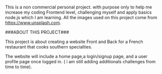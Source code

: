 This is a non commercial personal project. with purpose only to help me increase my coding Frontend level, challenging myself and apply basics node.js which I am learning.
All the images used on this project come from https://www.unsplash.com.


###ABOUT THIS PROJECT###

This project is about creating a website Front and Back for a French restaurant that cooks southern specialties.

The website will include a home page,a login/signup page, and a user profile page once logged in.
( i am still adding additionals challenges from time to time).


